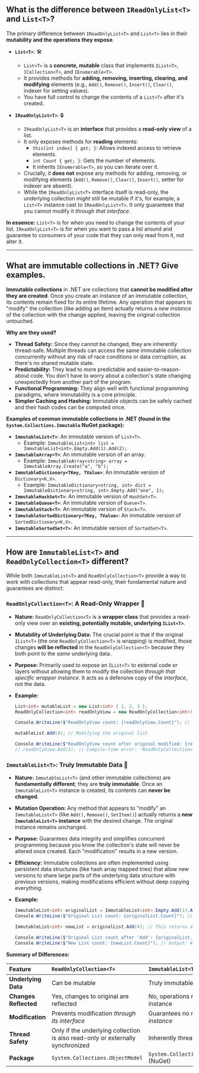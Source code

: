 ## What is the difference between `IReadOnlyList<T>` and `List<T>`?

The primary difference between `IReadOnlyList<T>` and `List<T>` lies in their **mutability and the operations they expose**.

  * **`List<T>`**: 🛠️

      * `List<T>` is a **concrete, mutable** class that implements `IList<T>`, `ICollection<T>`, and `IEnumerable<T>`.
      * It provides methods for **adding, removing, inserting, clearing, and modifying** elements (e.g., `Add()`, `Remove()`, `Insert()`, `Clear()`, indexer for setting values).
      * You have full control to change the contents of a `List<T>` after it's created.

  * **`IReadOnlyList<T>`**: 🔒

      * `IReadOnlyList<T>` is an **interface** that provides a **read-only view** of a list.
      * It only exposes methods for **reading** elements:
          * `this[int index] { get; }`: Allows indexed access to retrieve elements.
          * `int Count { get; }`: Gets the number of elements.
          * It inherits `IEnumerable<T>`, so you can iterate over it.
      * Crucially, it **does not** expose any methods for adding, removing, or modifying elements (`Add()`, `Remove()`, `Clear()`, `Insert()`, setter for indexer are absent).
      * While the `IReadOnlyList<T>` interface itself is read-only, the underlying collection *might* still be mutable if it's, for example, a `List<T>` instance cast to `IReadOnlyList<T>`. It only guarantees that you cannot modify it *through that interface*.

**In essence:** `List<T>` is for when you need to change the contents of your list. `IReadOnlyList<T>` is for when you want to pass a list around and guarantee to consumers of your code that they can only read from it, not alter it.

-----

## What are immutable collections in .NET? Give examples.

**Immutable collections** in .NET are collections that **cannot be modified after they are created**. Once you create an instance of an immutable collection, its contents remain fixed for its entire lifetime. Any operation that appears to "modify" the collection (like adding an item) actually returns a *new instance* of the collection with the change applied, leaving the original collection untouched.

**Why are they used?**

  * **Thread Safety:** Since they cannot be changed, they are inherently thread-safe. Multiple threads can access the same immutable collection concurrently without any risk of race conditions or data corruption, as there's no shared mutable state.
  * **Predictability:** They lead to more predictable and easier-to-reason-about code. You don't have to worry about a collection's state changing unexpectedly from another part of the program.
  * **Functional Programming:** They align well with functional programming paradigms, where immutability is a core principle.
  * **Simpler Caching and Hashing:** Immutable objects can be safely cached and their hash codes can be computed once.

**Examples of common immutable collections in .NET (found in the `System.Collections.Immutable` NuGet package):**

  * **`ImmutableList<T>`**: An immutable version of `List<T>`.
      * Example: `ImmutableList<int> list = ImmutableList<int>.Empty.Add(1).Add(2);`
  * **`ImmutableArray<T>`**: An immutable version of an array.
      * Example: `ImmutableArray<string> array = ImmutableArray.Create("a", "b");`
  * **`ImmutableDictionary<TKey, TValue>`**: An immutable version of `Dictionary<K,V>`.
      * Example: `ImmutableDictionary<string, int> dict = ImmutableDictionary<string, int>.Empty.Add("one", 1);`
  * **`ImmutableHashSet<T>`**: An immutable version of `HashSet<T>`.
  * **`ImmutableQueue<T>`**: An immutable version of `Queue<T>`.
  * **`ImmutableStack<T>`**: An immutable version of `Stack<T>`.
  * **`ImmutableSortedDictionary<TKey, TValue>`**: An immutable version of `SortedDictionary<K,V>`.
  * **`ImmutableSortedSet<T>`**: An immutable version of `SortedSet<T>`.

-----

## How are `ImmutableList<T>` and `ReadOnlyCollection<T>` different?

While both `ImmutableList<T>` and `ReadOnlyCollection<T>` provide a way to work with collections that appear read-only, their fundamental nature and guarantees are distinct:

### `ReadOnlyCollection<T>`: A Read-Only Wrapper 🎁

  * **Nature:** `ReadOnlyCollection<T>` is a **wrapper class** that provides a read-only view over an **existing, potentially mutable, underlying `IList<T>`**.

  * **Mutability of Underlying Data:** The crucial point is that if the original `IList<T>` (the one `ReadOnlyCollection<T>` is wrapping) is modified, those changes **will be reflected** in the `ReadOnlyCollection<T>` because they both point to the *same* underlying data.

  * **Purpose:** Primarily used to expose an `IList<T>` to external code or layers without allowing them to modify the collection *through that specific wrapper instance*. It acts as a defensive copy of the *interface*, not the data.

  * **Example:**

    ```csharp
    List<int> mutableList = new List<int> { 1, 2, 3 };
    ReadOnlyCollection<int> readOnlyView = new ReadOnlyCollection<int>(mutableList);

    Console.WriteLine($"ReadOnlyView count: {readOnlyView.Count}"); // Output: 3

    mutableList.Add(4); // Modifying the original list

    Console.WriteLine($"ReadOnlyView count after original modified: {readOnlyView.Count}"); // Output: 4 (Change is reflected!)
    // readOnlyView.Add(5); // Compile-time error: 'ReadOnlyCollection<T>' does not contain a definition for 'Add'
    ```

### `ImmutableList<T>`: Truly Immutable Data 🧱

  * **Nature:** `ImmutableList<T>` (and other immutable collections) are **fundamentally different**; they are **truly immutable**. Once an `ImmutableList<T>` instance is created, its contents can **never be changed**.

  * **Mutation Operation:** Any method that appears to "modify" an `ImmutableList<T>` (like `Add()`, `Remove()`, `SetItem()`) actually returns a **new `ImmutableList<T>` instance** with the desired change. The original instance remains unchanged.

  * **Purpose:** Guarantees data integrity and simplifies concurrent programming because you know the collection's state will never be altered once created. Each "modification" results in a new version.

  * **Efficiency:** Immutable collections are often implemented using persistent data structures (like hash array mapped tries) that allow new versions to share large parts of the underlying data structure with previous versions, making modifications efficient without deep copying everything.

  * **Example:**

    ```csharp
    ImmutableList<int> originalList = ImmutableList<int>.Empty.Add(1).Add(2).Add(3);
    Console.WriteLine($"Original List count: {originalList.Count}"); // Output: 3

    ImmutableList<int> newList = originalList.Add(4); // This returns a NEW list

    Console.WriteLine($"Original List count after 'Add': {originalList.Count}"); // Output: 3 (Original is unchanged!)
    Console.WriteLine($"New List count: {newList.Count}"); // Output: 4 (New list has the added item)
    ```

**Summary of Differences:**

| Feature               | `ReadOnlyCollection<T>`                     | `ImmutableList<T>`                          |
| :-------------------- | :------------------------------------------ | :------------------------------------------ |
| **Underlying Data** | Can be mutable                              | Truly immutable                             |
| **Changes Reflected** | Yes, changes to original are reflected      | No, operations return a new instance        |
| **Modification** | Prevents modification *through its interface* | Guarantees no mutation *of the instance* |
| **Thread Safety** | Only if the underlying collection is also read-only or externally synchronized | Inherently thread-safe                      |
| **Package** | `System.Collections.ObjectModel`            | `System.Collections.Immutable` (NuGet)      |